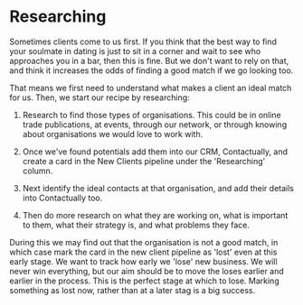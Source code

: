 # Researching

Sometimes clients come to us first. If you think that the best way to find your soulmate in dating is just to sit in a corner and wait to see who approaches you in a bar, then this is fine. But we don't want to rely on that, and think it increases the odds of finding a good match if we go looking too.

That means we first need to understand what makes a client an ideal match for us. Then, we start our recipe by researching:

1. Research to find those types of organisations. This could be in online trade publications, at events, through our network, or through knowing about organisations we would love to work with.

2. Once we've found potentials add them into our CRM, Contactually, and create a card in the New Clients pipeline under the 'Researching' column.

3. Next identify the ideal contacts at that organisation, and add their details into Contactually too.

4. Then do more research on what they are working on, what is important to them, what their strategy is, and what problems they face.


During this we may find out that the organisation is not a good match, in which case mark the card in the new client pipeline as 'lost' even at this early stage. We want to track how early we 'lose' new business. We will never win everything, but our aim should be to move the loses earlier and earlier in the process. This is the perfect stage at which to lose. Marking something as lost now, rather than at a later stag is a big success.

